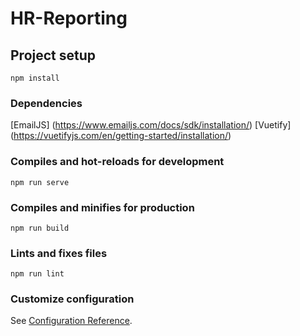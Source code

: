 # HR-Reporting

## Project setup
```
npm install
```

### Dependencies
[EmailJS] (https://www.emailjs.com/docs/sdk/installation/)
[Vuetify] (https://vuetifyjs.com/en/getting-started/installation/)

### Compiles and hot-reloads for development
```
npm run serve
```

### Compiles and minifies for production
```
npm run build
```

### Lints and fixes files
```
npm run lint
```

### Customize configuration
See [Configuration Reference](https://cli.vuejs.org/config/).
